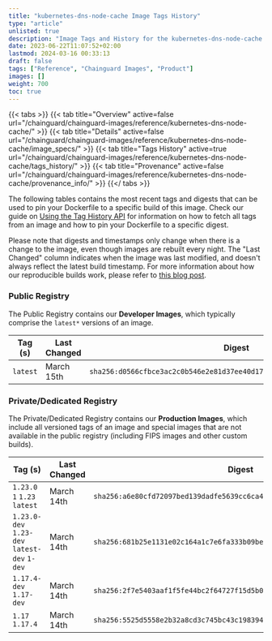 ```yaml
---
title: "kubernetes-dns-node-cache Image Tags History"
type: "article"
unlisted: true
description: "Image Tags and History for the kubernetes-dns-node-cache Chainguard Image"
date: 2023-06-22T11:07:52+02:00
lastmod: 2024-03-16 00:33:13
draft: false
tags: ["Reference", "Chainguard Images", "Product"]
images: []
weight: 700
toc: true
---
```


{{< tabs >}}
{{< tab title="Overview" active=false url="/chainguard/chainguard-images/reference/kubernetes-dns-node-cache/" >}}
{{< tab title="Details" active=false url="/chainguard/chainguard-images/reference/kubernetes-dns-node-cache/image_specs/" >}}
{{< tab title="Tags History" active=true url="/chainguard/chainguard-images/reference/kubernetes-dns-node-cache/tags_history/" >}}
{{< tab title="Provenance" active=false url="/chainguard/chainguard-images/reference/kubernetes-dns-node-cache/provenance_info/" >}}
{{</ tabs >}}

The following tables contains the most recent tags and digests that can be used to pin your Dockerfile to a specific build of this image. Check our guide on [Using the Tag History API](/chainguard/chainguard-images/using-the-tag-history-api/) for information on how to fetch all tags from an image and how to pin your Dockerfile to a specific digest.

Please note that digests and timestamps only change when there is a change to the image, even though images are rebuilt every night. The "Last Changed" column indicates when the image was last modified, and doesn't always reflect the latest build timestamp. For more information about how our reproducible builds work, please refer to [this blog post](https://www.chainguard.dev/unchained/reproducing-chainguards-reproducible-image-builds).

### Public Registry
The Public Registry contains our **Developer Images**, which typically comprise the `latest*` versions of an image.

| Tag (s)   | Last Changed | Digest                                                                    |
|-----------|--------------|---------------------------------------------------------------------------|
|  `latest` | March 15th   | `sha256:d0566cfbce3ac2c0b546e2e81d37ee40d176b49c11c408eb6094e1f68470605b` |


### Private/Dedicated Registry
The Private/Dedicated Registry contains our **Production Images**, which include all versioned tags of an image and special images that are not available in the public registry (including FIPS images and other custom builds).

| Tag (s)                                       | Last Changed | Digest                                                                    |
|-----------------------------------------------|--------------|---------------------------------------------------------------------------|
|  `1.23.0` `1` `1.23` `latest`                 | March 14th   | `sha256:a6e80cfd72097bed139dadfe5639cc6ca429b995ed76bcd31141c1699dfd8bae` |
|  `1.23.0-dev` `1.23-dev` `latest-dev` `1-dev` | March 14th   | `sha256:681b25e1131e02c164a1c7e6fa333b09be3b0c89ded9aa6be4f1e34c333d9e55` |
|  `1.17.4-dev` `1.17-dev`                      | March 14th   | `sha256:2f7e5403aaf1f5fe44bc2f64727f15d5b0eed0ea1300e865c41e90363d3d7785` |
|  `1.17` `1.17.4`                              | March 14th   | `sha256:5525d5558e2b32a8cd3c745bc43c198394e91d47de7ad6d0d1c9704946f2bf01` |

